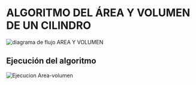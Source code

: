 # ALGORITMO DEL ÁREA Y VOLUMEN DE UN CILINDRO 
![diagrama de flujo AREA Y VOLUMEN](https://user-images.githubusercontent.com/69405634/90098951-0660cd80-dcff-11ea-9fe3-7786ef5e762f.png)
## Ejecución del algoritmo
![Ejecucion Area-volumen](https://user-images.githubusercontent.com/69405634/90099584-7459c480-dd00-11ea-9554-e61aef0ee61b.png)
